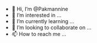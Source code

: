 - 👋 Hi, I’m @Pakmannine
- 👀 I’m interested in ...
- 🌱 I’m currently learning ...
- 💞️ I’m looking to collaborate on ...
- 📫 How to reach me ...

<!---
Pakmannine/Pakmannine is a ✨ special ✨ repository because its `README.md` (this file) appears on your GitHub profile.
You can click the Preview link to take a look at your changes.
--->
